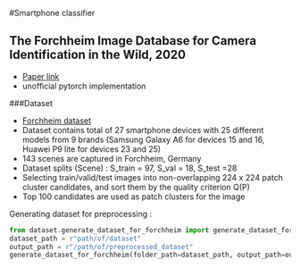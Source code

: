 #Smartphone classifier

## The Forchheim Image Database for Camera Identification in the Wild, 2020
* [Paper link](https://arxiv.org/pdf/2011.02241.pdf)
* unofficial pytorch implementation


###Dataset 
* [Forchheim dataset](https://www.kaggle.com/datasets/aaravsharma180/forchheim-dataset) 
* Dataset contains total of 27 smartphone devices with 25 different models from 9 brands (Samsung Galaxy A6 for devices 15 and 16, Huawei P9 lite for devices 23 and 25)
* 143 scenes are captured in Forchheim, Germany
* Dataset splits (Scene) : S_train = 97, S_val = 18, S_test =28
* Selecting train/valid/test images into non-overlapping 224 x 224 patch cluster candidates, and sort them by the quality criterion Q(P)
* Top 100 candidates are used as patch clusters for the image

Generating dataset for preprocessing : 

```Python
from dataset.generate_dataset_for_forchheim import generate_dataset_for_forchheim
dataset_path = r"path/of/dataset"
output_path = r"/path/of/preprocessed_dataset"
generate_dataset_for_forchheim(folder_path=dataset_path, output_path=output_path, tiles_M = 224, tiles_N=224, nbr_patch_per_image=100, stride=224, shuffle = True)
```



